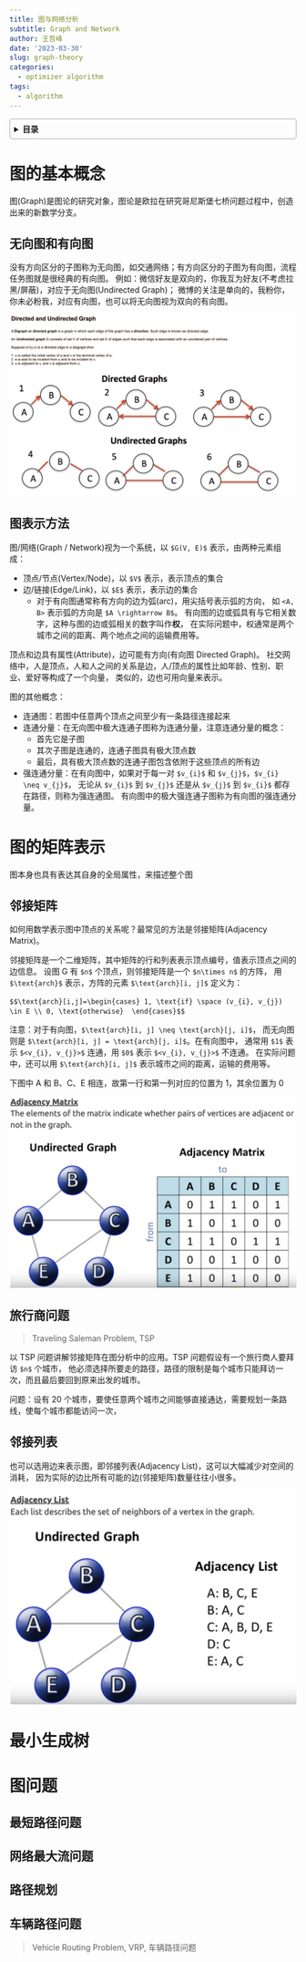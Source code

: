 ```yaml
---
title: 图与网络分析
subtitle: Graph and Network
author: 王哲峰
date: '2023-03-30'
slug: graph-theory
categories:
  - optimizer algorithm
tags:
  - algorithm
---
```


<style>
details {
    border: 1px solid #aaa;
    border-radius: 4px;
    padding: .5em .5em 0;
}
summary {
    font-weight: bold;
    margin: -.5em -.5em 0;
    padding: .5em;
}
details[open] {
    padding: .5em;
}
details[open] summary {
    border-bottom: 1px solid #aaa;
    margin-bottom: .5em;
}
img {
    pointer-events: none;
}
</style>

<details><summary>目录</summary><p>

- [图的基本概念](#图的基本概念)
    - [无向图和有向图](#无向图和有向图)
    - [图表示方法](#图表示方法)
- [图的矩阵表示](#图的矩阵表示)
    - [邻接矩阵](#邻接矩阵)
    - [旅行商问题](#旅行商问题)
    - [邻接列表](#邻接列表)
- [最小生成树](#最小生成树)
- [图问题](#图问题)
    - [最短路径问题](#最短路径问题)
    - [网络最大流问题](#网络最大流问题)
    - [路径规划](#路径规划)
    - [车辆路径问题](#车辆路径问题)
</p></details><p></p>

# 图的基本概念

图(Graph)是图论的研究对象，图论是欧拉在研究哥尼斯堡七桥问题过程中，创造出来的新数学分支。

## 无向图和有向图

没有方向区分的子图称为无向图，如交通网络；有方向区分的子图为有向图，流程任务图就是很经典的有向图。
例如：微信好友是双向的，你我互为好友(不考虑拉黑/屏蔽)，对应于无向图(Undirected Graph)；
微博的关注是单向的，我粉你，你未必粉我，对应有向图，也可以将无向图视为双向的有向图。

![[img](https://sites.google.com/a/cs.christuniversity.in/discrete-mathematics-lectures/graphs/directed-and-undirected-graph)](images/graph.png)

## 图表示方法

图/网络(Graph / Network)视为一个系统，以 `$G(V, E)$` 表示，由两种元素组成：

* 顶点/节点(Vertex/Node)，以 `$V$` 表示，表示顶点的集合
* 边/链接(Edge/Link)，以 `$E$` 表示，表示边的集合
    - 对于有向图通常称有方向的边为弧(arc)，用尖括号表示弧的方向，
      如 `<A, B>` 表示弧的方向是 `$A \rightarrow B$`。
      有向图的边或弧具有与它相关数字，这种与图的边或弧相关的数字叫作**权**，
      在实际问题中，权通常是两个城市之间的距离、两个地点之间的运输费用等。

顶点和边具有属性(Attribute)，边可能有方向(有向图 Directed Graph)。
社交网络中，人是顶点，人和人之间的关系是边，人/顶点的属性比如年龄、性别、职业、爱好等构成了一个向量，
类似的，边也可用向量来表示。

图的其他概念：

* 连通图：若图中任意两个顶点之间至少有一条路径连接起来
* 连通分量：在无向图中极大连通子图称为连通分量，注意连通分量的概念：
    - 首先它是子图
    - 其次子图是连通的，连通子图具有极大顶点数
    - 最后，具有极大顶点数的连通子图包含依附于这些顶点的所有边
* 强连通分量：在有向图中，如果对于每一对 `$v_{i}$` 和 `$v_{j}$`，`$v_{i} \neq v_{j}$`，
  无论从 `$v_{i}$` 到 `$v_{j}$` 还是从 `$v_{j}$` 到 `$v_{i}$` 都存在路径，则称为强连通图。
  有向图中的极大强连通子图称为有向图的强连通分量。

# 图的矩阵表示

图本身也具有表达其自身的全局属性，来描述整个图

## 邻接矩阵

如何用数学表示图中顶点的关系呢？最常见的方法是邻接矩阵(Adjacency Matrix)。

邻接矩阵是一个二维矩阵，其中矩阵的行和列表表示顶点编号，值表示顶点之间的边信息。
设图 G 有 `$n$` 个顶点，则邻接矩阵是一个 `$n\times n$` 的方阵，
用 `$\text{arch}$` 表示，方阵的元素 `$\text{arch}[i, j]$` 定义为：

`$$\text{arch}[i,j]=\begin{cases}
1, \text{if} \space (v_{i}, v_{j}) \in E \\
0, \text{otherwise} 
\end{cases}$$`

注意：对于有向图，`$\text{arch}[i, j] \neq \text{arch}[j, i]$`，
而无向图则是 `$\text{arch}[i, j] = \text{arch}[j, i]$`。在有向图中，
通常用 `$1$` 表示 `$<v_{i}, v_{j}>$` 连通，用 `$0$` 表示 `$<v_{i}, v_{j}>$` 不连通。
在实际问题中，还可以用 `$\text{arch}[i, j]$` 表示城市之间的距离，运输的费用等。

下图中 A 和 B、C、E 相连，故第一行和第一列对应的位置为 1，其余位置为 0

![img](images/adjacency_matrix.png)

## 旅行商问题

> Traveling Saleman Problem, TSP

以 TSP 问题讲解邻接矩阵在图分析中的应用。TSP 问题假设有一个旅行商人要拜访 `$n$` 个城市，
他必须选择所要走的路径，路径的限制是每个城市只能拜访一次，而且最后要回到原来出发的城市。

问题：设有 20 个城市，要使任意两个城市之间能够直接通达，需要规划一条路线，使每个城市都能访问一次，



## 邻接列表

也可以选用边来表示图，即邻接列表(Adjacency List)，这可以大幅减少对空间的消耗，
因为实际的边比所有可能的边(邻接矩阵)数量往往小很多。

![img](images/adjacency_list.png)

# 最小生成树

# 图问题

## 最短路径问题

## 网络最大流问题

## 路径规划

## 车辆路径问题

> Vehicle Routing Problem, VRP, 车辆路径问题
